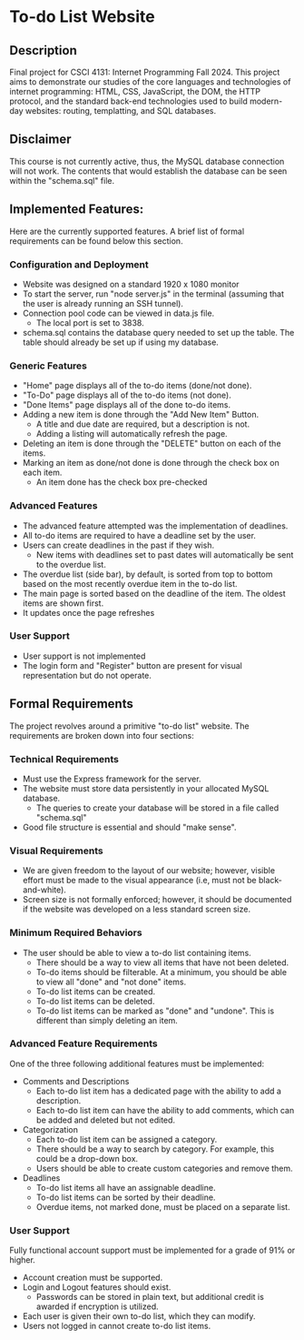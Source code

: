 # To-do List Website

## Description
Final project for CSCI 4131: Internet Programming Fall 2024. This project aims to demonstrate our studies of the core languages and technologies of internet programming: HTML, CSS, JavaScript, the DOM, the HTTP protocol, and the standard back-end technologies used to build modern-day websites: routing, templatting, and SQL databases. 

## Disclaimer 
This course is not currently active, thus, the MySQL database connection will not work. The contents that would establish the database can be seen within the "schema.sql" file. 

## Implemented Features: 
Here are the currently supported features. A brief list of formal requirements can be found below this section. 
### Configuration and Deployment
- Website was designed on a standard 1920 x 1080 monitor 
- To start the server, run "node server.js" in the terminal (assuming that the user is already running an SSH tunnel).
- Connection pool code can be viewed in data.js file. 
    - The local port is set to 3838. 
- schema.sql contains the database query needed to set up the table. The table should already be set up if using my database.
### Generic Features 
- "Home" page displays all of the to-do items (done/not done).
- "To-Do" page displays all of the to-do items (not done).
- "Done Items" page displays all of the done to-do items.
- Adding a new item is done through the "Add New Item" Button.
    - A title and due date are required, but a description is not.
    - Adding a listing will automatically refresh the page.
- Deleting an item is done through the "DELETE" button on each of the items. 
- Marking an item as done/not done is done through the check box on each item. 
    - An item done has the check box pre-checked
### Advanced Features 
- The advanced feature attempted was the implementation of deadlines. 
- All to-do items are required to have a deadline set by the user. 
- Users can create deadlines in the past if they wish.
    - New items with deadlines set to past dates will automatically be sent to the overdue list. 
- The overdue list (side bar), by default, is sorted from top to bottom based on the most recently overdue item in the to-do list. 
- The main page is sorted based on the deadline of the item. The oldest items are shown first.
- It updates once the page refreshes
### User Support 
- User support is not implemented
- The login form and "Register" button are present for visual representation but do not operate.

## Formal Requirements 
The project revolves around a primitive "to-do list" website. The requirements are broken down into four sections: 
### Technical Requirements 
- Must use the Express framework for the server.
- The website must store data persistently in your allocated MySQL database.
  - The queries to create your database will be stored in a file called "schema.sql"
- Good file structure is essential and should "make sense".
### Visual Requirements 
- We are given freedom to the layout of our website; however, visible effort must be made to the visual appearance (i.e, must not be black-and-white).
- Screen size is not formally enforced; however, it should be documented if the website was developed on a less standard screen size.
### Minimum Required Behaviors 
- The user should be able to view a to-do list containing items.
  - There should be a way to view all items that have not been deleted.
  - To-do items should be filterable. At a minimum, you should be able to view all "done" and "not done" items.
  - To-do list items can be created.
  - To-do list items can be deleted.
  - To-do list items can be marked as "done" and "undone". This is different than simply deleting an item. 
### Advanced Feature Requirements 
One of the three following additional features must be implemented: 
- Comments and Descriptions
  - Each to-do list item has a dedicated page with the ability to add a description.
  - Each to-do list item can have the ability to add comments, which can be added and deleted but not edited. 
- Categorization
  - Each to-do list item can be assigned a category.
  - There should be a way to search by category. For example, this could be a drop-down box.
  - Users should be able to create custom categories and remove them. 
- Deadlines
  - To-do list items all have an assignable deadline.
  - To-do list items can be sorted by their deadline.
  - Overdue items, not marked done, must be placed on a separate list.
### User Support 
Fully functional account support must be implemented for a grade of 91% or higher. 
- Account creation must be supported.
- Login and Logout features should exist.
  - Passwords can be stored in plain text, but additional credit is awarded if encryption is utilized.
- Each user is given their own to-do list, which they can modify.
- Users not logged in cannot create to-do list items.

